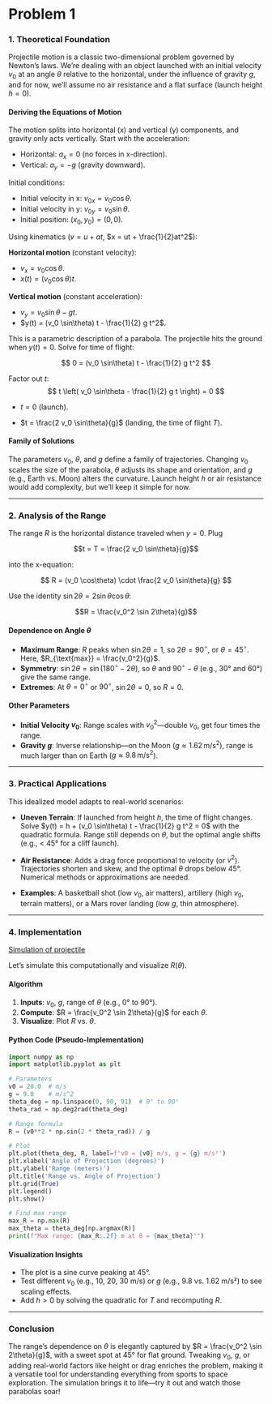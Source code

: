 # Problem 1

### 1. Theoretical Foundation

Projectile motion is a classic two-dimensional problem governed by Newton’s laws. We’re dealing with an object launched with an initial velocity $v_0$ at an angle $\theta$ relative to the horizontal, under the influence of gravity $g$, and for now, we’ll assume no air resistance and a flat surface (launch height $h = 0$).

#### Deriving the Equations of Motion
The motion splits into horizontal (x) and vertical (y) components, and gravity only acts vertically. Start with the acceleration:

- Horizontal: $a_x = 0$ (no forces in x-direction).
- Vertical: $a_y = -g$ (gravity downward).

Initial conditions:

- Initial velocity in x: $v_{0x} = v_0 \cos\theta$.
- Initial velocity in y: $v_{0y} = v_0 \sin\theta$.
- Initial position: $(x_0, y_0) = (0, 0)$.

Using kinematics ($v = u + at$, $x = ut + \frac{1}{2}at^2$):

**Horizontal motion** (constant velocity):

- $v_x = v_0 \cos\theta$.
- $x(t) = (v_0 \cos\theta) t$.

**Vertical motion** (constant acceleration):

- $v_y = v_0 \sin\theta - gt$.
- $y(t) = (v_0 \sin\theta) t - \frac{1}{2} g t^2$.

This is a parametric description of a parabola. The projectile hits the ground when $y(t) = 0$. Solve for time of flight:

$$
0 = (v_0 \sin\theta) t - \frac{1}{2} g t^2
$$

Factor out $t$:
$$
t \left( v_0 \sin\theta - \frac{1}{2} g t \right) = 0
$$

- $t = 0$ (launch).

- $t = \frac{2 v_0 \sin\theta}{g}$ (landing, the time of flight $T$).

#### Family of Solutions

The parameters $v_0$, $\theta$, and $g$ define a family of trajectories. Changing $v_0$ scales the size of the parabola, $\theta$ adjusts its shape and orientation, and $g$ (e.g., Earth vs. Moon) alters the curvature. Launch height $h$ or air resistance would add complexity, but we’ll keep it simple for now.

---

### 2. Analysis of the Range

The range $R$ is the horizontal distance traveled when $y = 0$. 
Plug 

$$t = T = \frac{2 v_0 \sin\theta}{g}$$

into the x-equation:

$$
R = (v_0 \cos\theta) \cdot \frac{2 v_0 \sin\theta}{g}
$$

Use the identity $\sin 2\theta = 2 \sin\theta \cos\theta$:

$$R = \frac{v_0^2 \sin 2\theta}{g}$$

#### Dependence on Angle $\theta$
- **Maximum Range**: $R$ peaks when $\sin 2\theta = 1$, so $2\theta = 90^\circ$, or $\theta = 45^\circ$. Here, $R_{\text{max}} = \frac{v_0^2}{g}$.
- **Symmetry**: $\sin 2\theta = \sin (180^\circ - 2\theta)$, so $\theta$ and $90^\circ - \theta$ (e.g., 30° and 60°) give the same range.
- **Extremes**: At $\theta = 0^\circ$ or $90^\circ$, $\sin 2\theta = 0$, so $R = 0$.

#### Other Parameters
- **Initial Velocity $v_0$**: Range scales with $v_0^2$—double $v_0$, get four times the range.
- **Gravity $g$**: Inverse relationship—on the Moon ($g \approx 1.62 \, \text{m/s}^2$), range is much larger than on Earth ($g \approx 9.8 \, \text{m/s}^2$).

---

### 3. Practical Applications

This idealized model adapts to real-world scenarios:
- **Uneven Terrain**: If launched from height $h$, the time of flight changes. Solve $y(t) = h + (v_0 \sin\theta) t - \frac{1}{2} g t^2 = 0$ with the quadratic formula. Range still depends on $\theta$, but the optimal angle shifts (e.g., < 45° for a cliff launch).

- **Air Resistance**: Adds a drag force proportional to velocity (or $v^2$). Trajectories shorten and skew, and the optimal $\theta$ drops below 45°. Numerical methods or approximations are needed.

- **Examples**: A basketball shot (low $v_0$, air matters), artillery (high $v_0$, terrain matters), or a Mars rover landing (low $g$, thin atmosphere).

---

### 4. Implementation

[Simulation of projectile](simulation_projectile.html)

Let’s simulate this computationally and visualize $R(\theta)$.

#### Algorithm
1. **Inputs**: $v_0$, $g$, range of $\theta$ (e.g., 0° to 90°).
2. **Compute**: $R = \frac{v_0^2 \sin 2\theta}{g}$ for each $\theta$.
3. **Visualize**: Plot $R$ vs. $\theta$.

#### Python Code (Pseudo-Implementation)
```python
import numpy as np
import matplotlib.pyplot as plt

# Parameters
v0 = 20.0  # m/s
g = 9.8    # m/s^2
theta_deg = np.linspace(0, 90, 91)  # 0° to 90°
theta_rad = np.deg2rad(theta_deg)

# Range formula
R = (v0**2 * np.sin(2 * theta_rad)) / g

# Plot
plt.plot(theta_deg, R, label=f'v0 = {v0} m/s, g = {g} m/s²')
plt.xlabel('Angle of Projection (degrees)')
plt.ylabel('Range (meters)')
plt.title('Range vs. Angle of Projection')
plt.grid(True)
plt.legend()
plt.show()

# Find max range
max_R = np.max(R)
max_theta = theta_deg[np.argmax(R)]
print(f"Max range: {max_R:.2f} m at θ = {max_theta}°")
```

#### Visualization Insights
- The plot is a sine curve peaking at 45°.
- Test different $v_0$ (e.g., 10, 20, 30 m/s) or $g$ (e.g., 9.8 vs. 1.62 m/s²) to see scaling effects.
- Add $h > 0$ by solving the quadratic for $T$ and recomputing $R$.

---

### Conclusion
The range’s dependence on $\theta$ is elegantly captured by $R = \frac{v_0^2 \sin 2\theta}{g}$, with a sweet spot at 45° for flat ground. Tweaking $v_0$, $g$, or adding real-world factors like height or drag enriches the problem, making it a versatile tool for understanding everything from sports to space exploration. The simulation brings it to life—try it out and watch those parabolas soar!
